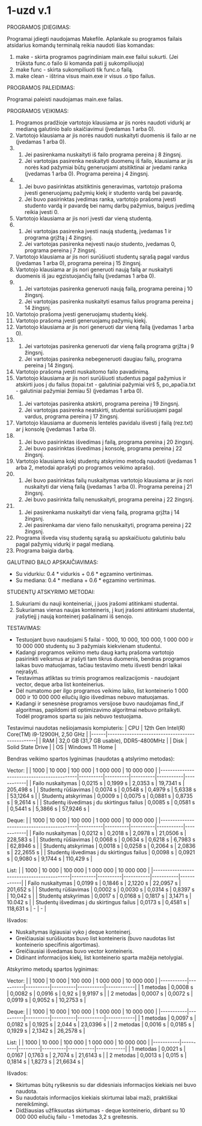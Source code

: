 # 1-uzd v.1
PROGRAMOS ĮDIEGIMAS:

Programai įdiegti naudojamas Makefile. Aplankale su programos failais atsidarius komandų terminalą reikia naudoti šias komandas:
1. make - skirta programos pagrindiniam main.exe failui sukurti. (Jei trūksta func.o failo ši komanda pati jį sukompiliuoja)
2. make func - skirta sukompiliuoti tik func.o failą.
3. make clean - ištrina visus main.exe ir visus .o tipo failus.

PROGRAMOS PALEIDIMAS:

Programai paleisti naudojamas main.exe failas.


PROGRAMOS VEIKIMAS:

1. Programos pradžioje vartotojo klausiama ar jis norės naudoti vidurkį ar medianą galutinio balo skaičiavimui (įvedamas 1 arba 0).
2. Vartotojo klausiama ar jis norės naudoti nuskaityti duomenis iš failo ar ne (įvedamas 1 arba 0).
3. 1) Jei pasirenkama nuskaityti iš failo programa pereina į 8 žingsnį.
   2) Jei vartotojas pasirenka neskaityti duomenų iš failo, klausiama ar jis norės kad pažymiai būtų generuojami atsitiktinai ar įvedami ranka (įvedamas 1 arba 0). Programa pereina į 4 žingsnį.
4. 1) Jei buvo pasirinktas atsitiktinis generavimas, vartotojo prašoma įvesti generuojamų pažymių kiekį ir studento vardą bei pavardę.
   2) Jei buvo pasirinktas įvedimas ranka, vartotojo prašoma įvesti studento vardą ir pavardę bei namų darbų pažymius, baigus įvedimą reikia įvesti 0.
5. Vartotojo klausiama ar jis nori įvesti dar vieną studentą.
6. 1) Jei vartotojas pasirenka įvesti naują studentą, įvedamas 1 ir programa grįžtą į 4 žingsnį.
   2) Jei vartotojas pasirenka neįvesti naujo studento, įvedamas 0, programa pereina į 7 žingsnį.
7. Vartotojo klausiama ar jis nori surūšiuoti studentų sąrašą pagal vardus (įvedamas 1 arba 0), programa pereina į 15 žingsnį.
8. Vartotojo klausiama ar jis nori generuoti naują failą ar nuskaityti duomenis iš jau egzistuojančių failų (įvedamas 1 arba 0).
9. 1) Jei vartotojas pasirenka generuoti naują failą, programa pereina į 10 žingsnį.
   2) Jei vartotojas pasirenka nuskaityti esamus failus programa pereina į 14 žingsnį.
10. Vartotojo prašoma įvesti generuojamų studentų kiekį.
11. Vartotojo prašoma įvesti generuojamų pažymių kiekį.
12. Vartotojo klausiama ar jis nori generuoti dar vieną failą (įvedamas 1 arba 0).
13. 1) Jei vartotojas pasirenka generuoti dar vieną failą programa grįžta į 9 žingsnį.
    2) Jei vartotojas pasirenka nebegeneruoti daugiau failų, programa pereina į 14 žingsnį.
14. Vartotojo prašoma įvesti nuskaitomo failo pavadinimą.
15. Vartotojo klausiama ar jis nori surūšiuoti studentus pagal pažymius ir atskirti juos į du failus (topai.txt - galutiniai pažymiai virš 5, po_apačia.txt - galutiniai pažymiai žemiau 5) (įvedamas 1 arba 0).
16. 1) Jei vartotojas pasirenka atskirti, programa pereina į 19 žingsnį.
    2) Jei vartotojas pasirenka neatskirti, studentai surūšiuojami pagal vardus, programa pereina į 17 žingsnį.
17. Vartotojo klausiama ar duomenis lentelės pavidalu išvesti į failą (rez.txt) ar į konsolę (įvedamas 1 arba 0).
18. 1) Jei buvo pasirinktas išvedimas į failą, programa pereina į 20 žingsnį.
    2) Jei buvo pasirinktas išvedimas į konsolę, programa pereina į 22 žingsnį.
19. Vartotojo klausiama kokį studentų atskyrimo metodą naudoti (įvedamas 1 arba 2, metodai aprašyti po programos veikimo aprašo).
20. 1) Jei buvo pasirinktas failų nuskaitymas vartotojo klausiama ar jis nori nuskaityti dar vieną failą (įvedamas 1 arba 0). Programa pereina į 21 žingsnį.
    2) Jei buvo pasirinkta failų nenuskaityti, programa pereina į 22 žingsnį.
21. 1) Jei pasirenkama nuskaityti dar vieną failą, programa grįžta į 14 žingsnį.
    2) Jei pasirenkama dar vieno failo nenuskaityti, programa pereina į 22 žingsnį.
22. Programa išveda visų studentų sąrašą su apskaičiuotu galutiniu balu pagal pažymių vidurkį ir pagal medianą.
23. Programa baigia darbą.

GALUTINIO BALO APSKAIČIAVIMAS:
- Su vidurkiu: 0.4 * vidurkis + 0.6 * egzamino vertinimas.
- Su mediana: 0.4 * mediana + 0.6 * egzamino vertinimas.


STUDENTŲ ATSKYRIMO METODAI:
1. Sukuriami du nauji konteineriai, į juos įrašomi atitinkami studentai.
2. Sukuriamas vienas naujas konteineris, į kurį įrašomi atitinkami studentai, įrašytiejį į naują konteinerį pašalinami iš senojo.


TESTAVIMAS:
- Testuojant buvo naudojami 5 failai - 1000, 10 000, 100 000, 1 000 000 ir 10 000 000 studentų su 3 pažymiais kiekvienam studentui.
- Kadangi programos veikimo metu daug kartų prašoma vartotojo pasirinkti veiksmus ar įrašyti tam tikrus duomenis, bendras programos laikas buvo matuojamas, tačiau testavimo metu išvesti bendri laikai neįrašyti.
- Testavimas atliktas su trimis programos realizacijomis - naudojant vector, deque arba list konteinerius.
- Dėl numatomo per ilgo programos veikimo laiko, list konteinerio 1 000 000 ir 10 000 000 eilučių ilgio išvedimas nebuvo matuojamas.
- Kadangi ir senesnėse programos versijose buvo naudojamas find_if algoritmas, papildomi stl optimizavimo algoritmai nebuvo pritaikyti. Todėl programos sparta su jais nebuvo testuojama.

Testavimui naudotas nešiojamasis kompiuteris:
| CPU  | 12th Gen Intel(R) Core(TM) i9-12900H, 2,50 GHz |
|------|------------------------------------------------|
| RAM  | 32,0 GB (31,7 GB usable), DDR5-4800MHz         |
| Disk | Solid State Drive                              |
| OS   | Windows 11 Home                                |


Bendras veikimo spartos lyginimas (naudotas ą atslyrimo metodas):

Vector:
|                                           | 1000     | 10 000   | 100 000  | 1 000 000 | 10 000 000 |
|-------------------------------------------|----------|----------|----------|-----------|------------|
| Failo nuskaitymas                         | 0,0215 s | 0,1999 s | 2,0353 s | 19,7341 s |  205,498 s |
| Studentų rūšiavimas                       | 0,0074 s | 0,0548 s | 0,4979 s |  5,6338 s |  53,1264 s |
| Studentų atskyrimas                       | 0,0009 s | 0,0075 s | 0,0881 s |  0,8735 s |  9,2614 s  |
| Studentų išvedimas į du skirtingus failus | 0,0085 s | 0,0581 s | 0,5441 s |  5,3866 s |  57,9246 s |
   
Deque:
|                                           | 1000     | 10 000   | 100 000  | 1 000 000 | 10 000 000 |
|-------------------------------------------|----------|----------|----------|-----------|------------|
| Failo nuskaitymas                         | 0,0212 s | 0,2018 s | 2,0978 s | 21,0506 s |  228,583 s |
| Studentų rūšiavimas                       | 0,0068 s | 0,0634 s | 0,6218 s |  6,7983 s |  62,8946 s |
| Studentų atskyrimas                       | 0,0018 s | 0,0258 s | 0,2064 s |  2,0836 s |  22,2655 s |
| Studentų išvedimas į du skirtingus failus | 0,0098 s | 0,0921 s | 0,9080 s |  9,1744 s |  110,429 s |
   
List:
|                                           | 1000     | 10 000   | 100 000   | 1 000 000 | 10 000 000 |
|-------------------------------------------|----------|----------|-----------|-----------|------------|
| Failo nuskaitymas                         | 0,0199 s | 0,1846 s | 2,1220 s  | 22,0957 s |  201,652 s |
| Studentų rūšiavimas                       | 0,0002 s | 0,0030 s | 0,0314 s  |  0,8397 s |  10,042 s  |
| Studentų atskyrimas                       | 0,0017 s | 0,0168 s | 0,1817 s  |  3,1471 s |  10.042 s  |
| Studentų išvedimas į du skirtingus failus | 0,0173 s | 0,4581 s | 118,631 s |     -     |      -     |

Išvados:
- Nuskaitymas ilgiausiai vyko į deque konteinerį.
- Greičiausiai surūšiuotas buvo list konteineris (buvo naudotas list konteinerio specifinis algortimas).
- Greičiausiai išvedamas buvo vector konteineris.
- Didinant informacijos kiekį, list konteinerio sparta mažėja netolygiai.

Atskyrimo metodų spartos lyginimas:

Vector:
|           | 1000     | 10 000   | 100 000  | 1 000 000 | 10 000 000 |
|-----------|----------|----------|----------|-----------|------------|
| 1 metodas | 0,0008 s | 0,0082 s | 0,0916 s | 0,92 s    | 9,9197 s   |
| 2 metodas | 0,0007 s | 0,0072 s | 0,0919 s | 0,9052 s  | 10,2753 s  |

Deque:
|           | 1000     | 10 000   | 100 000  | 1 000 000 | 10 000 000 |
|-----------|----------|----------|----------|-----------|------------|
| 1 metodas | 0,0097 s | 0,0182 s | 0,1925 s | 2,044 s   | 23,0396 s  |
| 2 metodas | 0,0016 s | 0,0185 s | 0,1929 s | 2,1342 s  | 26,2578 s  |

List:
|           | 1000     | 10 000  | 100 000  | 1 000 000 | 10 000 000 |
|-----------|----------|---------|----------|-----------|------------|
| 1 metodas | 0,0021 s | 0,0167  | 0,1763 s | 2,7074 s  | 21,6143 s  |
| 2 metodas | 0,0013 s | 0,015 s | 0,1814 s | 1,8273 s  | 21,6634 s  |

Išvados:
- Skirtumas būtų ryškesnis su dar didesniais informacijos kiekiais nei buvo naudota.
- Su naudotais informacijos kiekiais skirtumai labai maži, praktiškai nereikšmingi.
- Didžiausias užfiksuotas skirtumas - deque konteinerio, dirbant su 10 000 000 eilučių failu - 1 metodas 3,2 s greitesnis.
